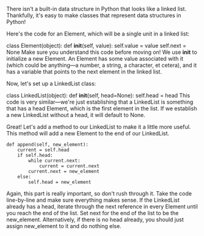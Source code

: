 There isn't a built-in data structure in Python that looks like a linked list. Thankfully, it's easy to make classes that represent data structures in Python!

Here's the code for an Element, which will be a single unit in a linked list:

class Element(object):
    def __init__(self, value):
        self.value = value
        self.next = None
Make sure you understand this code before moving on! We use __init__ to initialize a new Element. An Element has some value associated with it (which could be anything—a number, a string, a character, et cetera), and it has a variable that points to the next element in the linked list.

Now, let's set up a LinkedList class:

class LinkedList(object):
    def __init__(self, head=None):
        self.head = head
This code is very similar—we're just establishing that a LinkedList is something that has a head Element, which is the first element in the list. If we establish a new LinkedList without a head, it will default to None.

Great! Let's add a method to our LinkedList to make it a little more useful. This method will add a new Element to the end of our LinkedList.

    def append(self, new_element):
        current = self.head
        if self.head:
            while current.next:
                current = current.next
            current.next = new_element
        else:
            self.head = new_element
Again, this part is really important, so don't rush through it. Take the code line-by-line and make sure everything makes sense. If the LinkedList already has a head, iterate through the next reference in every Element until you reach the end of the list. Set next for the end of the list to be the new_element. Alternatively, if there is no head already, you should just assign new_element to it and do nothing else.